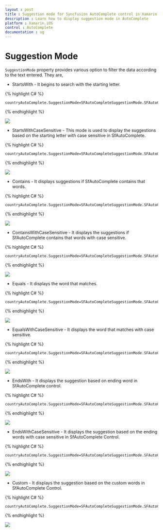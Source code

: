 ```yaml
---
layout : post
title : Suggestion mode for Syncfusion AutoComplete control in Xamarin.iOS
description : Learn how to display suggestion mode in AutoComplete
platform : Xamarin.iOS
control : AutoComplete
documentation : ug
---
```


# Suggestion Mode

`SuggestionMode` property provides various option to filter the data according to the text entered. They are,

* StartsWith - It begins to search with the starting letter.

{% highlight C# %}

	countryAutoComplete.SuggestionMode=SFAutoCompleteSuggestionMode.SFAutoCompleteSuggestionModeStartsWith;

{% endhighlight %}

![](images/startswith.png)

* StartsWithCaseSensitive - This mode is used to display the suggestions based on the starting letter with case sensitive in SfAutoComplete.

{% highlight C# %}

	countryAutoComplete.SuggestionMode=SFAutoCompleteSuggestionMode.SFAutoCompleteSuggestionModeStartsWithCaseSensitive;

{% endhighlight %}

![](images/startswithcasesensitive.png)

* Contains - It displays suggestions if SfAutoComplete contains that words.

{% highlight C# %}

	countryAutoComplete.SuggestionMode=SFAutoCompleteSuggestionMode.SFAutoCompleteSuggestionModeContains;

{% endhighlight %}

![](images/contains.png)

* ContainsWithCaseSensitive - It displays the suggestions if SfAutoComplete contains that words with case sensitive.

{% highlight C# %}

	countryAutoComplete.SuggestionMode=SFAutoCompleteSuggestionMode.SFAutoCompleteSuggestionModeContainsWithCaseSensitive;

{% endhighlight %}

![](images/containswithcasesensitive.png)

* Equals - It displays the word that matches.

{% highlight C# %}

	countryAutoComplete.SuggestionMode=SFAutoCompleteSuggestionMode.SFAutoCompleteSuggestionModeEquals;

{% endhighlight %}

![](images/equals.png)

* EqualsWithCaseSensitive - It displays the word that matches with case sensitive.

{% highlight C# %}

	countryAutoComplete.SuggestionMode=SFAutoCompleteSuggestionMode.SFAutoCompleteSuggestionModeEqualsWithCaseSensitive;

{% endhighlight %}

![](images/equalswithcasesensitive.png)

* EndsWith - It displays the suggestion based on ending word in SfAutoComplete control.

{% highlight C# %}

	countryAutoComplete.SuggestionMode=SFAutoCompleteSuggestionMode.SFAutoCompleteSuggestionModeEndsWith;

{% endhighlight %}

![](images/endswith.png)

* EndsWithCaseSensitive - It displays the suggestion based on the ending words with case sensitive in SfAutoComplete Control.

{% highlight C# %}

	countryAutoComplete.SuggestionMode=SFAutoCompleteSuggestionMode.SFAutoCompleteSuggestionModeEndsWithCaseSensitive;

{% endhighlight %}

![](images/endswithcasesensitive.png)

* Custom - It displays the suggestion based on the custom words in SfAutoComplete Control.

{% highlight C# %}

	countryAutoComplete.SuggestionMode=SFAutoCompleteSuggestionMode.SFAutoCompleteSuggestionModeCustom;

{% endhighlight %}

![](images/endswith.png)
